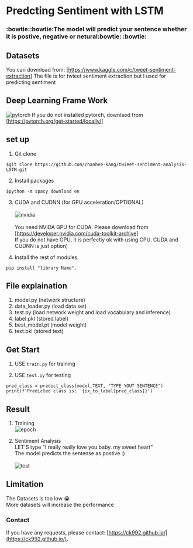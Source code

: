 # Predcting Sentiment with LSTM
<h3> :bowtie::bowtie:The model will predict your sentence whether it is postive, negative or netural:bowtie: :bowtie: </h3>

## Datasets
You can download from: [https://www.kaggle.com/c/tweet-sentiment-extraction]
The file is for twieet sentiment extraction but I used for predicting sentiment

## Deep Learning Frame Work
![pytorch](https://user-images.githubusercontent.com/26376653/84051109-9de92d80-a9e9-11ea-887d-06113adab7c0.jpg)
If you do not installed pytorch, downlaod from [https://pytorch.org/get-started/locally/]

## set up
1. Git clone
```
$git clone https://github.com/chanhee-kang/twieet-sentiment-analysis-LSTM.git
```
2. Install packages
```
$python -m spacy download en
```
3. CUDA and CUDNN (for GPU acceleration/OPTIONAL)<br><br>
![nvidia](https://user-images.githubusercontent.com/26376653/84051534-48f9e700-a9ea-11ea-8faf-bd162daec013.png)<br><br>
You need NVIDA GPU for CUDA. Please download from [https://developer.nvidia.com/cuda-toolkit-archive] <br>
If you do not have GPU, it is perfectly ok with using CPU. CUDA and CUDNN is just option)

4. Install the rest of modules. 
```
pip install "library Name".
```

## File explaination
1. model.py (network structure)
2. data_loader.py (load data set)
3. test.py (load network weight and load vocabulary and inference)
4. label.pkl (stored label)
5. best_model.pt (model weight)
6. text.pkl (stored text)

## Get Start
1. USE <code>train.py</code> for training

2. USE <code>test.py</code> for testing
```
pred_class = predict_class(model,TEXT, "TYPE YOUT SENTENCE")
print(f'Predicted class is:  {ix_to_label[pred_class]}')
```
## Result
1. Training <br>
![epoch](https://user-images.githubusercontent.com/26376653/84519635-56c2ab80-ad0d-11ea-90e4-de21c8a9f4c7.PNG)

2. Sentiment Analysis <br>
LET'S type "I really really love you baby. my sweet heart" <br>
The model predicts the sentense as postive :) <br><br>
![test](https://user-images.githubusercontent.com/26376653/84519461-182cf100-ad0d-11ea-8d7e-8d15338b6c0a.PNG)

## Limitation
The Datasets is too low :sob: <br>
More datasets will increase the performance

### Contact
If you have any requests, please contact: [https://ck992.github.io/](https://ck992.github.io/).


